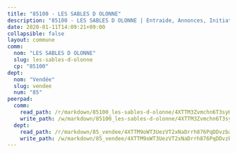 ```yaml
---
title: "85100 - LES SABLES D OLONNE"
description: "85100 - LES SABLES D OLONNE | Entraide, Annonces, Initiatives"
date: 2020-01-11T14:09:21+09:00
collapsible: false
layout: commune
comm:
  nom: "LES SABLES D OLONNE"
  slug: les-sables-d-olonne
  cp: "85100"
dept:
  nom: "Vendée"
  slug: vendee
  num: "85"
peerpad:
  comm:
    read_path: /r/markdown/85100_les-sables-d-olonne/4XTTM3Zvmchn6T3syH8qFiVXRJaSYEkaPxpxT5iF45U16UFpw
    write_path: /w/markdown/85100_les-sables-d-olonne/4XTTM3Zvmchn6T3syH8qFiVXRJaSYEkaPxpxT5iF45U16UFpw-K3TgTiBkS1Af9x5q9kahmnsA1rz9dg44zio1C7KQB7s3J6Rv1FzY9X7V8QM8WERtgkGXvJkwses77cC1X8h8V1Jwv51jGWptgSyFY2sdysTUzn2dxRnF4ZS8kmyQhbJcz57iEshm
  dept:
    read_path: /r/markdown/85_vendee/4XTTM9oWT3UezVT2xNaDrrh876PqDDvzbaovSPP6P6ha63Ezk
    write_path: /w/markdown/85_vendee/4XTTM9oWT3UezVT2xNaDrrh876PqDDvzbaovSPP6P6ha63Ezk-K3TgTz4T2Ao5CxcmNgKRpi6DXEbSZWgvvZNdT7V4KiJycR1vvtGLxg5iYYYKajishdNzKNazAywn7vjwqtQs859ALiENaqFJQsULDwd4rYqVPy8n3JbNCeuPxinCnetCgcSuCcyv
---
```


